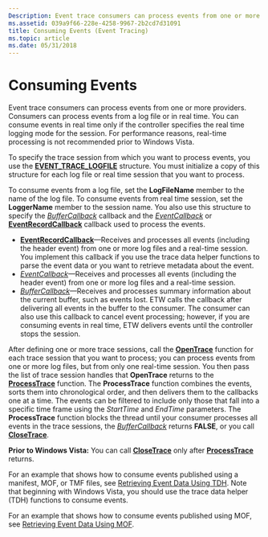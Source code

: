 ```yaml
---
Description: Event trace consumers can process events from one or more providers.
ms.assetid: 039a9f66-228e-4258-9967-2b2cd7d31091
title: Consuming Events (Event Tracing)
ms.topic: article
ms.date: 05/31/2018
---
```


# Consuming Events

Event trace consumers can process events from one or more providers. Consumers can process events from a log file or in real time. You can consume events in real time only if the controller specifies the real time logging mode for the session. For performance reasons, real-time processing is not recommended prior to Windows Vista.

To specify the trace session from which you want to process events, you use the [**EVENT\_TRACE\_LOGFILE**](/windows/win32/api/evntrace/ns-evntrace-event_trace_logfilea) structure. You must initialize a copy of this structure for each log file or real time session that you want to process.

To consume events from a log file, set the **LogFileName** member to the name of the log file. To consume events from real time session, set the **LoggerName** member to the session name. You also use this structure to specify the [*BufferCallback*](/windows/win32/api/evntrace/nc-evntrace-pevent_trace_buffer_callbacka) callback and the [*EventCallback*](/windows/win32/api/evntrace/nc-evntrace-pevent_callback) or [**EventRecordCallback**](/windows/win32/api/evntrace/nc-evntrace-pevent_record_callback) callback used to process the events.

-   [**EventRecordCallback**](/windows/win32/api/evntrace/nc-evntrace-pevent_record_callback)—Receives and processes all events (including the header event) from one or more log files and a real-time session. You implement this callback if you use the trace data helper functions to parse the event data or you want to retrieve metadata about the event.
-   [*EventCallback*](/windows/win32/api/evntrace/nc-evntrace-pevent_callback)—Receives and processes all events (including the header event) from one or more log files and a real-time session.
-   [*BufferCallback*](/windows/win32/api/evntrace/nc-evntrace-pevent_trace_buffer_callbacka)—Receives and processes summary information about the current buffer, such as events lost. ETW calls the callback after delivering all events in the buffer to the consumer. The consumer can also use this callback to cancel event processing; however, if you are consuming events in real time, ETW delivers events until the controller stops the session.

After defining one or more trace sessions, call the [**OpenTrace**](/windows/win32/api/evntrace/nf-evntrace-opentracea) function for each trace session that you want to process; you can process events from one or more log files, but from only one real-time session. You then pass the list of trace session handles that **OpenTrace** returns to the [**ProcessTrace**](/windows/win32/api/evntrace/nf-evntrace-processtrace) function. The **ProcessTrace** function combines the events, sorts them into chronological order, and then delivers them to the callbacks one at a time. The events can be filtered to include only those that fall into a specific time frame using the *StartTime* and *EndTime* parameters. The **ProcessTrace** function blocks the thread until your consumer processes all events in the trace sessions, the [*BufferCallback*](/windows/win32/api/evntrace/nc-evntrace-pevent_trace_buffer_callbacka) returns **FALSE**, or you call [**CloseTrace**](/windows/win32/api/evntrace/nf-evntrace-closetrace).

**Prior to Windows Vista:** You can call [**CloseTrace**](/windows/win32/api/evntrace/nf-evntrace-closetrace) only after [**ProcessTrace**](/windows/win32/api/evntrace/nf-evntrace-processtrace) returns.

For an example that shows how to consume events published using a manifest, MOF, or TMF files, see [Retrieving Event Data Using TDH](retrieving-event-data-using-tdh.md). Note that beginning with Windows Vista, you should use the trace data helper (TDH) functions to consume events.

For an example that shows how to consume events published using MOF, see [Retrieving Event Data Using MOF](retrieving-event-data-using-mof.md).

 

 